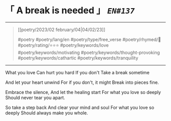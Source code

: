 # &#12300; A break is needed &#12301; *`EN#137`*

---

> [[poetry/2023/02 february/04|04/02/23]]
> 
> #poetry 
> #poetry/lang/en 
> #poetry/type/free_verse 
> #poetry/rhymed/🔴 
> #poetry/rating/⭐⭐⭐ 
> #poetry/keywords/love #poetry/keywords/motivating #poetry/keywords/thought-provoking #poetry/keywords/cathartic #poetry/keywords/tranquility 

---

What you love
Can hurt you hard
If you don't
Take a break sometime

And let your heart unwind
For if you don't, it might
Break into pieces fine.

Embrace the silence,
And let the healing start
For what you love so deeply
Should never tear you apart.

So take a step back
And clear your mind and soul
For what you love so deeply
Should always make you whole.